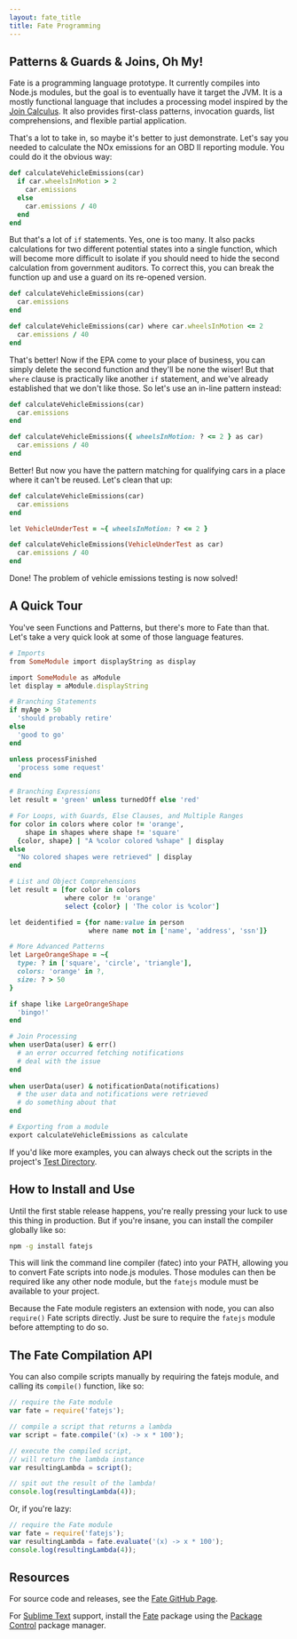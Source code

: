 ```yaml
---
layout: fate_title
title: Fate Programming
---
```

## Patterns & Guards & Joins, Oh My!
Fate is a programming language prototype.  It currently compiles into Node.js modules, but the goal is to eventually have it target the JVM.  It is a mostly functional language that includes a processing model inspired by the [Join Calculus](https://en.wikipedia.org/wiki/Join-calculus).  It also provides first-class patterns, invocation guards, list comprehensions, and flexible partial application.

That's a lot to take in, so maybe it's better to just demonstrate.  Let's say you needed to calculate the NOx emissions for an OBD II reporting module.  You could do it the obvious way:

```ruby
def calculateVehicleEmissions(car)
  if car.wheelsInMotion > 2
    car.emissions
  else
    car.emissions / 40
  end
end
```

But that's a lot of `if` statements.  Yes, one is too many.  It also packs calculations for two different potential states into a single function, which will become more difficult to isolate if you should need to hide the second calculation from government auditors.  To correct this, you can break the function up and use a guard on its re-opened version.

```ruby
def calculateVehicleEmissions(car)
  car.emissions
end

def calculateVehicleEmissions(car) where car.wheelsInMotion <= 2
  car.emissions / 40
end
```

That's better!  Now if the EPA come to your place of business, you can simply delete the second function and they'll be none the wiser!  But that `where` clause is practically like another `if` statement, and we've already established that we don't like those.  So let's use an in-line pattern instead:

```ruby
def calculateVehicleEmissions(car)
  car.emissions
end

def calculateVehicleEmissions({ wheelsInMotion: ? <= 2 } as car)
  car.emissions / 40
end
```

Better!  But now you have the pattern matching for qualifying cars in a place where it can't be reused.  Let's clean that up:


```ruby
def calculateVehicleEmissions(car)
  car.emissions
end

let VehicleUnderTest = ~{ wheelsInMotion: ? <= 2 }

def calculateVehicleEmissions(VehicleUnderTest as car)
  car.emissions / 40
end
```

Done!  The problem of vehicle emissions testing is now solved!

## A Quick Tour
You've seen Functions and Patterns, but there's more to Fate than that.  Let's take a very quick look at some of those language features.

```ruby
# Imports
from SomeModule import displayString as display

import SomeModule as aModule
let display = aModule.displayString

# Branching Statements
if myAge > 50
  'should probably retire'
else
  'good to go'
end

unless processFinished
  'process some request'
end

# Branching Expressions
let result = 'green' unless turnedOff else 'red'

# For Loops, with Guards, Else Clauses, and Multiple Ranges
for color in colors where color != 'orange',
    shape in shapes where shape != 'square'
  {color, shape} | "A %color colored %shape" | display
else
  "No colored shapes were retrieved" | display
end

# List and Object Comprehensions
let result = [for color in colors 
              where color != 'orange'
              select {color} | 'The color is %color']

let deidentified = {for name:value in person
                    where name not in ['name', 'address', 'ssn']}

# More Advanced Patterns
let LargeOrangeShape = ~{
  type: ? in ['square', 'circle', 'triangle'],
  colors: 'orange' in ?,
  size: ? > 50
}

if shape like LargeOrangeShape
  'bingo!'
end

# Join Processing
when userData(user) & err()
  # an error occurred fetching notifications
  # deal with the issue
end
 
when userData(user) & notificationData(notifications)
  # the user data and notifications were retrieved
  # do something about that
end

# Exporting from a module
export calculateVehicleEmissions as calculate
```

If you'd like more examples, you can always check out the scripts in the project's [Test Directory](https://github.com/Forty-Niner/fate-lang/tree/master/test).

## How to Install and Use
Until the first stable release happens, you're really pressing your luck to use this thing in production.  But if you're insane, you can install the compiler globally like so:

```bash
npm -g install fatejs
```

This will link the command line compiler (fatec) into your PATH, allowing you to convert Fate scripts into node.js modules.  Those modules can then be required like any other node module, but the `fatejs` module must be available to your project.

Because the Fate module registers an extension with node, you can also `require()` Fate scripts directly.  Just be sure to require the `fatejs` module before attempting to do so.

## The Fate Compilation API
You can also compile scripts manually by requiring the fatejs module, and calling its `compile()` function, like so:

```javascript
// require the Fate module
var fate = require('fatejs');

// compile a script that returns a lambda
var script = fate.compile('(x) -> x * 100');

// execute the compiled script, 
// will return the lambda instance
var resultingLambda = script();

// spit out the result of the lambda!
console.log(resultingLambda(4));
```

Or, if you're lazy:

```javascript
// require the Fate module
var fate = require('fatejs');
var resultingLambda = fate.evaluate('(x) -> x * 100');
console.log(resultingLambda(4));
```

## Resources
For source code and releases, see the [Fate GitHub Page](http://github.com/Forty-Niner/fate-lang).

For [Sublime Text](http://www.sublimetext.com/) support, install the [Fate](https://packagecontrol.io/packages/Fate) package using the [Package Control](https://packagecontrol.io/) package manager.
